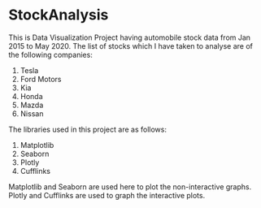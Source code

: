 # StockAnalysis
This is Data Visualization Project having automobile stock data from Jan 2015 to May 2020.
The list of stocks which I have taken to analyse are of the following companies:
1. Tesla
2. Ford Motors
3. Kia
4. Honda
5. Mazda
6. Nissan

The libraries used in this project are as follows:
1. Matplotlib
2. Seaborn
3. Plotly
4. Cufflinks

Matplotlib and Seaborn are used here to plot the non-interactive graphs.
Plotly and Cufflinks are used to graph the interactive plots.
